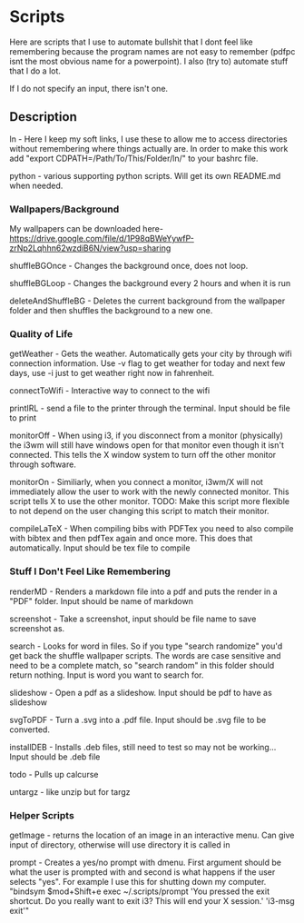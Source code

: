 # Scripts

Here are scripts that I use to automate bullshit that I dont feel like remembering because the program names are not easy to remember (pdfpc isnt the most obvious name for a powerpoint). I also (try to) automate stuff that I do a lot.

If I do not specify an input, there isn't one.

## Description

ln - Here I keep my soft links, I use these to allow me to access directories without remembering where things actually are. In order to make this work add "export CDPATH=/Path/To/This/Folder/ln/" to your bashrc file.

python - various supporting python scripts. Will get its own README.md when needed.

### Wallpapers/Background
My wallpapers can be downloaded here- https://drive.google.com/file/d/1P98qBWeYywfP-zrNp2Lqhhn62wzdiB6N/view?usp=sharing

shuffleBGOnce - Changes the background once, does not loop.

shuffleBGLoop - Changes the background every 2 hours and when it is run

deleteAndShuffleBG - Deletes the current background from the wallpaper folder and then shuffles the background to a new one.

### Quality of Life

getWeather - Gets the weather. Automatically gets your city by through wifi connection information. Use -v flag to get weather for today and next few days, use -i just to get weather right now in fahrenheit.

connectToWifi - Interactive way to connect to the wifi

printIRL - send a file to the printer through the terminal. Input should be file to print

monitorOff - When using i3, if you disconnect from a monitor (physically) the i3wm will still have windows open for that monitor even though it isn't connected. This tells the X window system to turn off the other monitor through software.

monitorOn - Similiarly, when you connect a monitor, i3wm/X will not immediately allow the user to work with the newly connected monitor. This script tells X to use the other monitor. TODO: Make this script more flexible to not depend on the user changing this script to match their monitor.

compileLaTeX - When compiling bibs with PDFTex you need to also compile with bibtex and then pdfTex again and once more. This does that automatically. Input should be tex file to compile 

### Stuff I Don't Feel Like Remembering

renderMD - Renders a markdown file into a pdf and puts the render in a "PDF" folder. Input should be name of markdown

screenshot - Take a screenshot, input should be file name to save screenshot as.

search - Looks for word in files. So if you type "search randomize" you'd get back the shuffle wallpaper scripts. The words are case sensitive and need to be a complete match, so "search random" in this folder should return nothing. Input is word you want to search for.

slideshow - Open a pdf as a slideshow. Input should be pdf to have as slideshow

svgToPDF - Turn a .svg into a .pdf file. Input should be .svg file to be converted.

installDEB - Installs .deb files, still need to test so may not be working... Input should be .deb file

todo - Pulls up calcurse

untargz - like unzip but for targz

### Helper Scripts

getImage - returns the location of an image in an interactive menu. Can give input of directory, otherwise will use directory it is called in

prompt - Creates a yes/no prompt with dmenu. First argument should be what the user is prompted with and second is what happens if the user selects "yes". For example I use this for shutting down my computer. "bindsym $mod+Shift+e exec ~/.scripts/prompt 'You pressed the exit shortcut. Do you really want to exit i3? This will end your X session.' 'i3-msg exit'"




